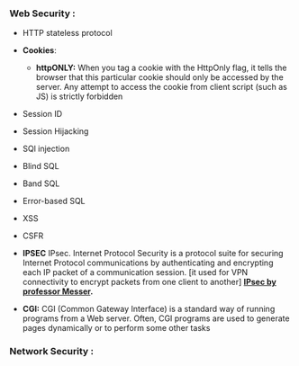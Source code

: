 

### Web Security :


- HTTP stateless protocol

- __Cookies__:

  - __httpONLY:__ When you tag a cookie with the HttpOnly flag, it tells the browser that this particular cookie should only
                  be accessed by the server. Any attempt to access the cookie from client script (such as JS) is strictly forbidden

- Session ID

- Session Hijacking


- SQl injection 

- Blind SQL

- Band SQL

- Error-based SQL

- XSS 

- CSFR 

- __IPSEC__ IPsec. Internet Protocol Security is a protocol suite for securing Internet Protocol communications by authenticating and 
            encrypting each IP packet of a communication session. [it used for VPN connectivity to encrypt packets from one client to
            another] __[IPsec by professor Messer](https://www.youtube.com/watch?v=QpRHJEwaAV0).__
            
            
- __CGI:__ CGI (Common Gateway Interface) is a standard way of running programs from a Web server. Often, CGI programs are used to
           generate pages dynamically or to perform some other tasks 
           
           
### Network Security :


